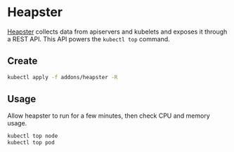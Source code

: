 # Heapster

[Heapster](https://kubernetes.io/docs/user-guide/monitoring/) collects data from apiservers and kubelets and exposes it through a REST API. This API powers the `kubectl top` command.

## Create

```sh
kubectl apply -f addons/heapster -R
```

## Usage

Allow heapster to run for a few minutes, then check CPU and memory usage.

```sh
kubectl top node
kubectl top pod
```

